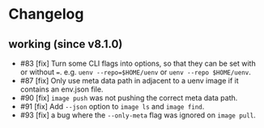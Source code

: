 # Changelog

## working (since v8.1.0)

- #83 [fix] Turn some CLI flags into options, so that they can be set with or without `=`. e.g. `uenv --repo=$HOME/uenv` or `uenv --repo $HOME/uenv`.
- #87 [fix] Only use meta data path in adjacent to a uenv image if it contains an env.json file.
- #90 [fix] `image push` was not pushing the correct meta data path.
- #91 [fix] Add `--json` option to `image ls` and `image find`.
- #93 [fix] a bug where the `--only-meta` flag was ignored on `image pull`.
